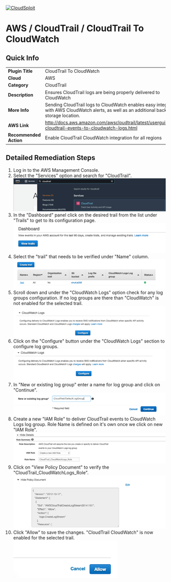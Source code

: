 [![CloudSploit](https://cloudsploit.com/img/logo-new-big-text-100.png "CloudSploit")](https://cloudsploit.com)

# AWS / CloudTrail / CloudTrail To CloudWatch

## Quick Info

| | |
|-|-|
| **Plugin Title** | CloudTrail To CloudWatch |
| **Cloud** | AWS |
| **Category** | CloudTrail |
| **Description** | Ensures CloudTrail logs are being properly delivered to CloudWatch |
| **More Info** | Sending CloudTrail logs to CloudWatch enables easy integration with AWS CloudWatch alerts, as well as an additional backup log storage location. |
| **AWS Link** | http://docs.aws.amazon.com/awscloudtrail/latest/userguide/send-cloudtrail-events-to-cloudwatch-logs.html |
| **Recommended Action** | Enable CloudTrail CloudWatch integration for all regions |

## Detailed Remediation Steps
1. Log in to the AWS Management Console.
2. Select the "Services" option and search for "CloudTrail".</br><img src="/resources/aws/cloudtrail/cloudtrail-to-cloudwatch/step2.png"/>
3. In the "Dashboard" panel click on the desired trail from the list under "Trails" to get to its configuration page.</br> <img src="/resources/aws/cloudtrail/cloudtrail-to-cloudwatch/step3.png"/>
4. Select the "trail" that needs to be verified under "Name" column.</br><img src="/resources/aws/cloudtrail/cloudtrail-to-cloudwatch/step4.png"/>
5. Scroll down and under the "CloudWatch Logs" option check for any log groups configuration. If no log groups are there than "CloudWatch" is not enabled for the selected trail. </br><img src="/resources/aws/cloudtrail/cloudtrail-to-cloudwatch/step5.png"/>
6. Click on the "Configure" button under the "CloudWatch Logs" section to configure log groups. </br><img src="/resources/aws/cloudtrail/cloudtrail-to-cloudwatch/step6.png"/>
7. In "New or existing log group" enter a name for log group and click on "Continue". </br><img src="/resources/aws/cloudtrail/cloudtrail-to-cloudwatch/step7.png"/>
8. Create a new "IAM Role" to deliver CloudTrail events to CloudWatch Logs log group. Role Name is defined on it's own once we click on new "IAM Role". </br><img src="/resources/aws/cloudtrail/cloudtrail-to-cloudwatch/step8.png"/>
9. Click on "View Policy Document" to verify the "CloudTrail_CloudWatchLogs_Role".</br> <img src="/resources/aws/cloudtrail/cloudtrail-to-cloudwatch/step9.png"/>
10. Click "Allow" to save the changes. "CloudTrail CloudWatch" is now enabled for the selected trail.</br><img src="/resources/aws/cloudtrail/cloudtrail-to-cloudwatch/step10.png"/>
